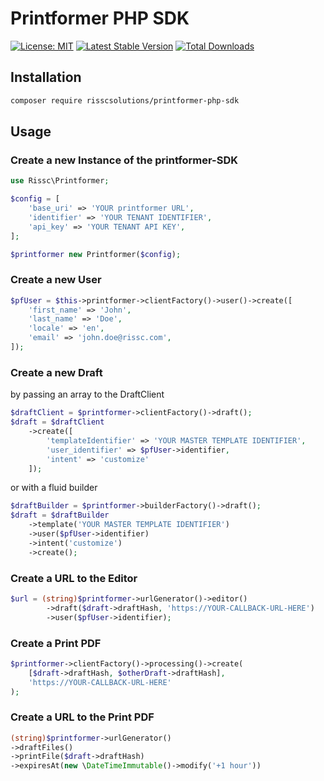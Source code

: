# Printformer PHP SDK
[![License: MIT](https://img.shields.io/badge/License-MIT-green.svg)](https://opensource.org/licenses/MIT)
[![Latest Stable Version](https://poser.pugx.org/risscsolutions/printformer-php-sdk/v/stable.svg)](https://packagist.org/packages/risscsolutions/printformer-php-sdk)
[![Total Downloads](https://poser.pugx.org/risscsolutions/printformer-php-sdk/downloads)](https://packagist.org/packages/risscsolutions/printformer-php-sdk)

## Installation

```bash
composer require risscsolutions/printformer-php-sdk
```

## Usage

### Create a new Instance of the printformer-SDK
```php
use Rissc\Printformer;

$config = [
    'base_uri' => 'YOUR printformer URL',
    'identifier' => 'YOUR TENANT IDENTIFIER',
    'api_key' => 'YOUR TENANT API KEY',
];

$printformer new Printformer($config);
```

### Create a new User
```php
$pfUser = $this->printformer->clientFactory()->user()->create([
    'first_name' => 'John',
    'last_name' => 'Doe',
    'locale' => 'en',
    'email' => 'john.doe@rissc.com', 
]);
```

### Create a new Draft
by passing an array to the DraftClient
```php
$draftClient = $printformer->clientFactory()->draft();
$draft = $draftClient
    ->create([
        'templateIdentifier' => 'YOUR MASTER TEMPLATE IDENTIFIER',
        'user_identifier' => $pfUser->identifier,
        'intent' => 'customize'
    ]);
```
or with a fluid builder
```php
$draftBuilder = $printformer->builderFactory()->draft();
$draft = $draftBuilder
    ->template('YOUR MASTER TEMPLATE IDENTIFIER')
    ->user($pfUser->identifier)
    ->intent('customize')
    ->create();
```

### Create a URL to the Editor
```php
$url = (string)$printformer->urlGenerator()->editor()
        ->draft($draft->draftHash, 'https://YOUR-CALLBACK-URL-HERE')
        ->user($pfUser->identifier);
```

### Create a Print PDF
```php
$printformer->clientFactory()->processing()->create(
    [$draft->draftHash, $otherDraft->draftHash],
    'https://YOUR-CALLBACK-URL-HERE'
);
```

### Create a URL to the Print PDF
```php
(string)$printformer->urlGenerator()
->draftFiles()
->printFile($draft->draftHash)
->expiresAt(new \DateTimeImmutable()->modify('+1 hour'))
```
